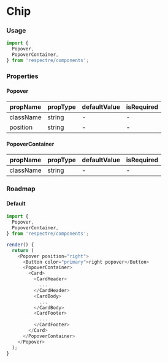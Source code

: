 # Chip

### Usage

```js
import {
  Popover,
  PopoverContainer,
} from 'respectre/components';
```

### Properties

#### Popover

| propName  | propType | defaultValue | isRequired |
| --------- | -------- | ------------ | ---------- |
| className | string   | -            | -          |
| position  | string   | -            | -          |

#### PopoverContainer

| propName  | propType | defaultValue | isRequired |
| --------- | -------- | ------------ | ---------- |
| className | string   | -            | -          |

### Roadmap

#### Default

```js
import {
  Popover,
  PopoverContainer,
} from 'respectre/components';

render() {
  return (
    <Popover position="right">
      <Button color="primary">right popover</Button>
      <PopoverContainer>
        <Card>
          <CardHeader>
            ...
          </CardHeader>
          <CardBody>
            ...
          </CardBody>
          <CardFooter>
            ...
          </CardFooter>
        </Card>
      </PopoverContainer>
    </Popover>
  );
}
```

